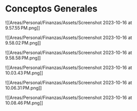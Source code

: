 # Conceptos Generales
![[Areas/Personal/Finanzas/Assets/Screenshot 2023-10-16 at 9.57.55 PM.png]]

![[Areas/Personal/Finanzas/Assets/Screenshot 2023-10-16 at 9.58.02 PM.png]]

![[Areas/Personal/Finanzas/Assets/Screenshot 2023-10-16 at 9.58.58 PM.png]]

![[Areas/Personal/Finanzas/Assets/Screenshot 2023-10-16 at 10.03.43 PM.png]]

![[Areas/Personal/Finanzas/Assets/Screenshot 2023-10-16 at 10.06.31 PM.png]]

![[Areas/Personal/Finanzas/Assets/Screenshot 2023-10-16 at 10.08.46 PM.png]]